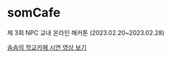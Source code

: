 # somCafe
제 3회 NPC 교내 온라인 해커톤 (2023.02.20~2023.02.28)

<a href="https://www.youtube.com/watch?v=lGG_OLsvRxs&t=11s"> 솜솜의 학교카페 시연 영상 보기 <a/>
